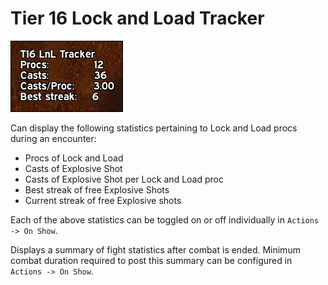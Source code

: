 # Tier 16 Lock and Load Tracker
![Lock and Load Tracker](/.assets/lnltracker.gif)

Can display the following statistics pertaining to Lock and Load procs during an encounter:

* Procs of Lock and Load
* Casts of Explosive Shot
* Casts of Explosive Shot per Lock and Load proc
* Best streak of free Explosive Shots
* Current streak of free Explosive shots

Each of the above statistics can be toggled on or off individually in `Actions -> On Show`.

Displays a summary of fight statistics after combat is ended. Minimum combat duration required to post this summary can be configured in `Actions -> On Show`.